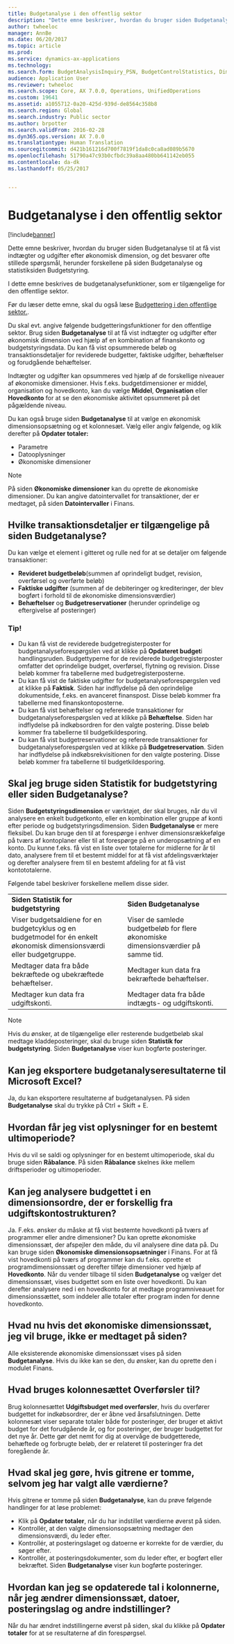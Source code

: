 ```yaml
---
title: Budgetanalyse i den offentlig sektor
description: "Dette emne beskriver, hvordan du bruger siden Budgetanalyse til at få vist indtægter og udgifter efter økonomisk dimension, og det besvarer ofte stillede spørgsmål, herunder forskellene på siden Budgetanalyse og statistiksiden Budgetstyring."
author: twheeloc
manager: AnnBe
ms.date: 06/20/2017
ms.topic: article
ms.prod: 
ms.service: dynamics-ax-applications
ms.technology: 
ms.search.form: BudgetAnalysisInquiry_PSN, BudgetControlStatistics, DimensionDetails, LedgerPeriodCode, LedgerTrialBalanceListPage
audience: Application User
ms.reviewer: twheeloc
ms.search.scope: Core, AX 7.0.0, Operations, UnifiedOperations
ms.custom: 19641
ms.assetid: a1055712-0a20-425d-939d-de8564c358b8
ms.search.region: Global
ms.search.industry: Public sector
ms.author: brpotter
ms.search.validFrom: 2016-02-28
ms.dyn365.ops.version: AX 7.0.0
ms.translationtype: Human Translation
ms.sourcegitcommit: d421b161216d700f7819f1da8c0ca8ad089b5670
ms.openlocfilehash: 51790a47c93b0cfbdc39a8aa480bb641142eb055
ms.contentlocale: da-dk
ms.lasthandoff: 05/25/2017


---
```


# <a name="budget-analysis-in-the-public-sector"></a>Budgetanalyse i den offentlig sektor

[!include[banner](../includes/banner.md)]


Dette emne beskriver, hvordan du bruger siden Budgetanalyse til at få vist indtægter og udgifter efter økonomisk dimension, og det besvarer ofte stillede spørgsmål, herunder forskellene på siden Budgetanalyse og statistiksiden Budgetstyring. 

I dette emne beskrives de budgetanalysefunktioner, som er tilgængelige for den offentlige sektor. 

Før du læser dette emne, skal du også læse [Budgettering i den offentlige sektor.](budgeting-public-sector.md). 

Du skal evt. angive følgende budgetteringsfunktioner for den offentlige sektor. Brug siden **Budgetanalyse** til at få vist indtægter og udgifter efter økonomisk dimension ved hjælp af en kombination af finanskonto og budgetstyringsdata. Du kan få vist opsummerede beløb og transaktionsdetaljer for reviderede budgetter, faktiske udgifter, behæftelser og forudgående behæftelser. 

Indtægter og udgifter kan opsummeres ved hjælp af de forskellige niveauer af økonomiske dimensioner. Hvis f.eks. budgetdimensioner er middel, organisation og hovedkonto, kan du vælge **Middel**, **Organisation** eller **Hovedkonto** for at se den økonomiske aktivitet opsummeret på det pågældende niveau. 

Du kan også bruge siden **Budgetanalyse** til at vælge en økonomisk dimensionsopsætning og et kolonnesæt. Vælg eller angiv følgende, og klik derefter på **Opdater totaler:**

-   Parametre
-   Datooplysninger
-   Økonomiske dimensioner

> [!NOTE] 
> På siden **Økonomiske dimensioner** kan du oprette de økonomiske dimensioner. Du kan angive datointervallet for transaktioner, der er medtaget, på siden **Datointervaller** i Finans.

## <a name="what-transaction-details-are-available-on-the-budget-analysis-page"></a>Hvilke transaktionsdetaljer er tilgængelige på siden Budgetanalyse?
Du kan vælge et element i gitteret og rulle ned for at se detaljer om følgende transaktioner:

-   **Revideret budgetbeløb**(summen af oprindeligt budget, revision, overførsel og overførte beløb)
-   **Faktiske udgifter** (summen af de debiteringer og krediteringer, der blev bogført i forhold til de økonomiske dimensionsværdier)
-   **Behæftelser** og **Budgetreservationer** (herunder oprindelige og eftergivelse af posteringer)

### <a name="tips"></a>Tip!

-   Du kan få vist de reviderede budgetregisterposter for budgetanalyseforespørgslen ved at klikke på **Opdateret budget**i handlingsruden. Budgettyperne for de reviderede budgetregisterposter omfatter det oprindelige budget, overførsel, flytning og revision. Disse beløb kommer fra tabellerne med budgetregisterposterne.
-   Du kan få vist de faktiske udgifter for budgetanalyseforespørgslen ved at klikke på **Faktisk**. Siden har indflydelse på den oprindelige dokumentside, f.eks. en avanceret finanspost. Disse beløb kommer fra tabellerne med finanskontoposterne.
-   Du kan få vist behæftelser og refererede transaktioner for budgetanalyseforespørgslen ved at klikke på **Behæftelse**. Siden har indflydelse på indkøbsordren for den valgte postering. Disse beløb kommer fra tabellerne til budgetkildesporing.
-   Du kan få vist budgetreservationer og refererede transaktioner for budgetanalyseforespørgslen ved at klikke på **Budgetreservation**. Siden har indflydelse på indkøbsrekvisitionen for den valgte postering. Disse beløb kommer fra tabellerne til budgetkildesporing.

## <a name="should-i-use-the-budget-control-statistics-page-or-the-budget-analysis-page"></a>Skal jeg bruge siden Statistik for budgetstyring eller siden Budgetanalyse?
Siden **Budgetstyringsdimension** er værktøjet, der skal bruges, når du vil analysere en enkelt budgetkonto, eller en kombination eller gruppe af konti efter periode og budgetstyringsdimension. Siden **Budgetanalyse** er mere fleksibel. Du kan bruge den til at forespørge i enhver dimensionsrækkefølge på tværs af kontoplaner eller til at forespørge på en underopsætning af en konto. Du kunne f.eks. få vist en liste over totalerne for midlerne for år til dato, analysere frem til et bestemt middel for at få vist afdelingsværktøjer og derefter analysere frem til en bestemt afdeling for at få vist kontototalerne.

Følgende tabel beskriver forskellene mellem disse sider.

|                                                                                                                         |                                                                                             |
|-------------------------------------------------------------------------------------------------------------------------|---------------------------------------------------------------------------------------------|
| **Siden Statistik for budgetstyring**                                                                                      | **Siden Budgetanalyse**                                                                    |
| Viser budgetsaldiene for en budgetcyklus og en budgetmodel for én enkelt økonomisk dimensionsværdi eller budgetgruppe. | Viser de samlede budgetbeløb for flere økonomiske dimensionsværdier på samme tid. |
| Medtager data fra både bekræftede og ubekræftede behæftelser.                                                         | Medtager kun data fra bekræftede behæftelser.                                             |
| Medtager kun data fra udgiftskonti.                                                                               | Medtager data fra både indtægts- og udgiftskonti.                                       |

> [!NOTE] 
> Hvis du ønsker, at de tilgængelige eller resterende budgetbeløb skal medtage kladdeposteringer, skal du bruge siden **Statistik for budgetstyring**. Siden **Budgetanalyse** viser kun bogførte posteringer.

## <a name="can-i-export-the-budget-analysis-results-to-microsoft-excel"></a>Kan jeg eksportere budgetanalyseresultaterne til Microsoft Excel?
Ja, du kan eksportere resultaterne af budgetanalysen. På siden **Budgetanalyse** skal du trykke på Ctrl + Skift + E.

## <a name="how-do-i-display-information-for-a-specific-closing-period"></a>Hvordan får jeg vist oplysninger for en bestemt ultimoperiode?
Hvis du vil se saldi og oplysninger for en bestemt ultimoperiode, skal du bruge siden **Råbalance**. På siden **Råbalance** skelnes ikke mellem driftsperioder og ultimoperioder.

## <a name="can-i-analyze-the-budget-in-a-dimension-order-thats-different-from-the-expense-account-structure"></a>Kan jeg analysere budgettet i en dimensionsordre, der er forskellig fra udgiftskontostrukturen?
Ja. F.eks. ønsker du måske at få vist bestemte hovedkonti på tværs af programmer eller andre dimensioner? Du kan oprette økonomiske dimensionssæt, der afspejler den måde, du vil analysere dine data på. Du kan bruge siden **Økonomiske dimensionsopsætninger** i Finans. For at få vist hovedkonti på tværs af programmer kan du f.eks. oprette et programdimensionssæt og derefter tilføje dimensioner ved hjælp af **Hovedkonto**. Når du vender tilbage til siden **Budgetanalyse** og vælger det dimensionssæt, vises budgettet som en liste over hovedkonti. Du kan derefter analysere ned i en hovedkonto for at medtage programniveauet for dimensionssættet, som inddeler alle totaler efter program inden for denne hovedkonto.

## <a name="what-if-the-financial-dimension-set-that-i-want-to-use-isnt-included-on-the-page"></a>Hvad nu hvis det økonomiske dimensionssæt, jeg vil bruge, ikke er medtaget på siden?
Alle eksisterende økonomiske dimensionssæt vises på siden **Budgetanalyse**. Hvis du ikke kan se den, du ønsker, kan du oprette den i modulet Finans.

## <a name="what-is-the-carry-forwards-column-set-used-for"></a>Hvad bruges kolonnesættet Overførsler til?
Brug kolonnesættet **Udgiftsbudget med overførsler**, hvis du overfører budgettet for indkøbsordrer, der er åbne ved årsafslutningen. Dette kolonnesæt viser separate totaler både for posteringer, der bruger et aktivt budget for det forudgående år, og for posteringer, der bruger budgettet for det nye år. Dette gør det nemt for dig at overvåge de budgetterede, behæftede og forbrugte beløb, der er relateret til posteringer fra det foregående år.

## <a name="what-should-i-do-if-the-grids-are-empty-even-when-ive-selected-all-the-values"></a>Hvad skal jeg gøre, hvis gitrene er tomme, selvom jeg har valgt alle værdierne?
Hvis gitrene er tomme på siden **Budgetanalyse**, kan du prøve følgende handlinger for at løse problemet:

-   Klik på **Opdater totaler**, når du har indstillet værdierne øverst på siden.
-   Kontrollér, at den valgte dimensionsopsætning medtager den dimensionsværdi, du leder efter.
-   Kontrollér, at posteringslaget og datoerne er korrekte for de værdier, du søger efter.
-   Kontrollér, at posteringsdokumenter, som du leder efter, er bogført eller bekræftet. Siden **Budgetanalyse** viser kun bogførte posteringer.

## <a name="how-do-i-see-updated-numbers-in-the-columns-when-i-change-the-dimension-set-dates-posting-layers-and-other-settings"></a>Hvordan kan jeg se opdaterede tal i kolonnerne, når jeg ændrer dimensionssæt, datoer, posteringslag og andre indstillinger?
Når du har ændret indstillingerne øverst på siden, skal du klikke på **Opdater totaler** for at se resultaterne af din forespørgsel.






